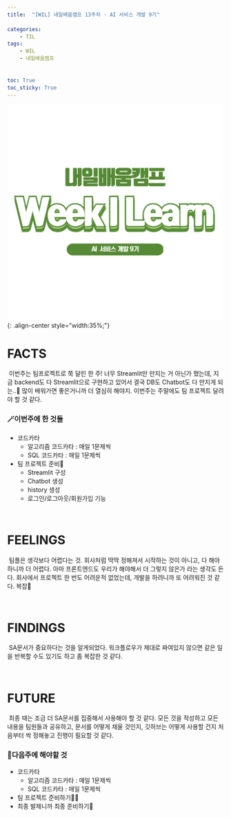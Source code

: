 ```yaml
---
title:  "[WIL] 내일배움캠프 13주차 - AI 서비스 개발 9기" 

categories: 
    - TIL
tags: 
    - WIL
    - 내일배움캠프


toc: True
toc_sticky: True
---
```


![TIL](/assets/images/WIL.png){: .align-center style="width:35%;"}

# FACTS
&nbsp;이번주는 팀프로젝트로 쭉 달린 한 주! 너무 Streamlit만 만지는 거 아닌가 했는데, 지금 backend도 다 Streamlit으로 구현하고 있어서 결국 DB도 Chatbot도 다 만지게 되는..🫠 많이 배워가면 좋은거니까 더 열심히 해야지. 이번주는 주말에도 팀 프로젝트 달려야 할 것 같다.

<h3>🪄이번주에 한 것들</h3>

- 코드카타
  - 알고리즘 코드카타 : 매일 1문제씩
  - SQL 코드카타 : 매일 1문제씩
- 팀 프로젝트 준비👥
  - Streamlit 구성
  - Chatbot 생성
  - history 생성
  - 로그인/로그아웃/회원가입 기능


<br>

# FEELINGS

&nbsp;팀플은 생각보다 어렵다는 것. 회사처럼 딱딱 정해져서 시작하는 것이 아니고, 다 해야하니까 더 어렵다. 아마 프론트엔드도 우리가 해야해서 더 그렇지 않은가 라는 생각도 든다. 회사에서 프로젝트 한 번도 어려운적 없었는데, 개발을 하려니까 또 어려워진 것 같다. 복잡🫠

<br>

# FINDINGS

&nbsp;SA문서가 중요하다는 것을 알게되었다. 워크플로우가 제대로 짜여있지 않으면 같은 일을 반복할 수도 있기도 하고 좀 복잡한 것 같다.

<br>

# FUTURE

&nbsp;최종 때는 조금 더 SA문서를 집중해서 사용해야 할 것 같다. 모든 것을 작성하고 모든 내용을 팀원들과 공유하고, 문서를 어떻게 채울 것인지, 깃허브는 어떻게 사용할 건지 처음부터 싹 정해놓고 진행이 필요할 것 같다.

<h3>📝다음주에 해야할 것</h3>
  
- 코드카타
  - 알고리즘 코드카타 : 매일 1문제씩
  - SQL 코드카타 : 매일 1문제씩
- 팀 프로젝트 준비하기🏃‍♂️
- 최종 발제니까 최종 준비하기🫠
